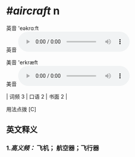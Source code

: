 # ***\#aircraft*** n
英音 'eəkrɑːft  
英音
<audio src="./media/aircraft-B.aac" controls="controls"></audio>

美音 'erkræft  
美音
<audio src="./media/aircraft.aac" controls="controls"></audio>



| 词频 3 | 口语 2 | 书面 2 |  

用法点拨  [C]

英文释义
---
### 1.*高义频：* **飞机； 航空器；飞行器**  


